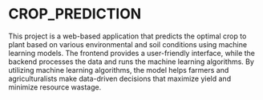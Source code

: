 # CROP_PREDICTION
This project is a web-based application that predicts the optimal crop to plant based on various environmental and soil conditions using machine learning models.
The frontend provides a user-friendly interface, while the backend processes the data and runs the machine learning algorithms.
By utilizing machine learning algorithms, the model helps farmers and agriculturalists make data-driven decisions that maximize yield and minimize resource wastage.
